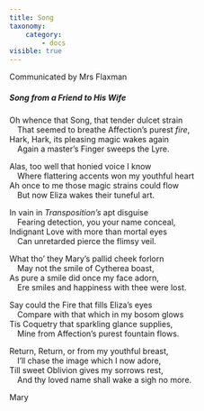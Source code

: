 ```yaml
---
title: Song
taxonomy:
    category:
        - docs
visible: true
---
```


<div class="author">Communicated by Mrs Flaxman</div>

##### Song from a Friend to His Wife

Oh whence that Song, that tender dulcet strain  
&emsp;That seemed to breathe Affection’s purest *fire*,  
Hark, Hark, its pleasing magic wakes again  
&emsp;Again a master’s Finger sweeps the Lyre.  

Alas, too well that honied voice I know  
&emsp;Where flattering accents won my youthful heart  
Ah once to me those magic strains could flow  
&emsp;But now Eliza wakes their tuneful art.  

In vain in *Transposition’s* apt disguise  
&emsp;Fearing detection, you your name conceal,  
Indignant Love with more than mortal eyes  
&emsp;Can unretarded pierce the flimsy veil.  
 
What tho’ they Mary’s pallid cheek forlorn  
&emsp;May not the smile of Cytherea boast,  
As pure a smile did once my face adorn,  
&emsp;Ere smiles and happiness with thee were lost.  

Say could the Fire that fills Eliza’s eyes  
&emsp;Compare with that which in my bosom glows  
Tis Coquetry that sparkling glance supplies,  
&emsp;Mine from Affection’s purest fountain flows.  
 
Return, Return, or from my youthful breast,  
&emsp;I’ll chase the image which I now adore,  
Till sweet Oblivion gives my sorrows rest,  
&emsp;And thy loved name shall wake a sigh no more.  
 
Mary